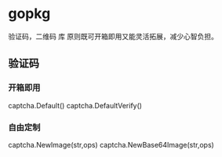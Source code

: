 # gopkg
验证码，二维码 库  原则既可开箱即用又能灵活拓展，减少心智负担。

## 验证码

### 开箱即用
captcha.Default()
captcha.DefaultVerify()

### 自由定制
captcha.NewImage(str,ops)
captcha.NewBase64Image(str,ops)


